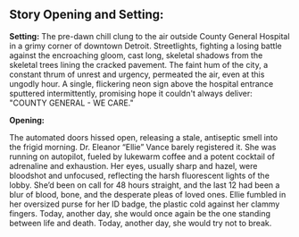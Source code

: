 ## Story Opening and Setting:

**Setting:** The pre-dawn chill clung to the air outside County General Hospital in a grimy corner of downtown Detroit. Streetlights, fighting a losing battle against the encroaching gloom, cast long, skeletal shadows from the skeletal trees lining the cracked pavement. The faint hum of the city, a constant thrum of unrest and urgency, permeated the air, even at this ungodly hour. A single, flickering neon sign above the hospital entrance sputtered intermittently, promising hope it couldn't always deliver: "COUNTY GENERAL - WE CARE."

**Opening:**

The automated doors hissed open, releasing a stale, antiseptic smell into the frigid morning. Dr. Eleanor “Ellie” Vance barely registered it. She was running on autopilot, fueled by lukewarm coffee and a potent cocktail of adrenaline and exhaustion. Her eyes, usually sharp and hazel, were bloodshot and unfocused, reflecting the harsh fluorescent lights of the lobby. She’d been on call for 48 hours straight, and the last 12 had been a blur of blood, bone, and the desperate pleas of loved ones. Ellie fumbled in her oversized purse for her ID badge, the plastic cold against her clammy fingers. Today, another day, she would once again be the one standing between life and death. Today, another day, she would try not to break.
